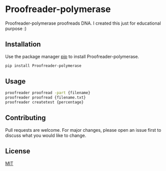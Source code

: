 # Proofreader-polymerase

Proofreader-polymerase proofreads DNA.
I created this just for educational purpose :)

## Installation

Use the package manager [pip](https://pip.pypa.io/en/stable/) to install Proofreader-polymerase.

```bash
pip install Proofreader-polymerase
```

## Usage

```bash
proofreader proofread -part {filename}
proofreader proofread {filename.txt}
proofreader createtest {percentage}
```

## Contributing
Pull requests are welcome. For major changes, please open an issue first to discuss what you would like to change.



## License
[MIT](https://choosealicense.com/licenses/mit/)
